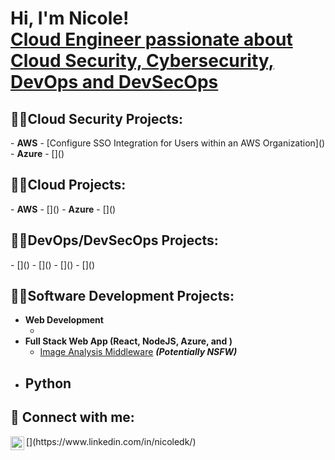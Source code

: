 <h1>Hi, I'm Nicole! <br/><a href="https://github.com/Nicole732"> Cloud Engineer passionate about Cloud Security, Cybersecurity, DevOps and DevSecOps</a>
<h2>👨‍💻Cloud Security Projects:</h2>
- <b>AWS</b>
  - [Configure SSO Integration for Users within an AWS Organization]() 
- <b>Azure</b>
  - []()
  
<h2>👨‍💻Cloud Projects:</h2>
- <b>AWS</b>
  - []() 
- <b>Azure</b>
  - []()

<h2>👨‍💻DevOps/DevSecOps Projects:</h2>
- []()
- []()
- []()
- []()

<h2>👨‍💻Software Development Projects:</h2>

- <b>Web Development</b>
  - []()
- <b> Full Stack Web App (React, NodeJS, Azure, and )</b>
  - [Image Analysis Middleware](https://github.com/joshmadakor1/4chan-Image-Analysis-Middleware-C964) <b><i>(Potentially NSFW)</b></i>
- <b>Python</b>
  -  

<h2> 🤳 Connect with me:</h2>
[<img align="left" alt="NicoleK | LinkedIn" width="22px" src="https://cdn.jsdelivr.net/npm/simple-icons@v3/icons/linkedin.svg" />](https://www.linkedin.com/in/nicoledk/)
<!--
**joshmadakor1/joshmadakor1** is a ✨ _special_ ✨ repository because its `README.md` (this file) appears on your GitHub profile.

Here are some ideas to get you started:

- 🔭 I’m currently working on ...
- 🌱 I’m currently learning ...
- 👯 I’m looking to collaborate on ...
- 🤔 I’m looking for help with ...
- 💬 Ask me about ...
- 📫 How to reach me: ...
- 😄 Pronouns: ...
- ⚡ Fun fact: ...
-->

